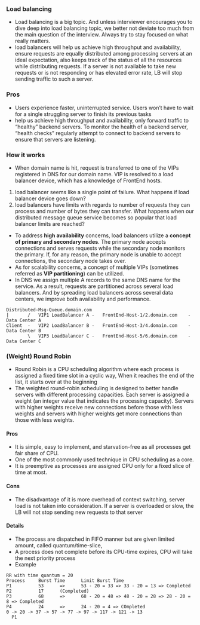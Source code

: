 ### Load balancing
- Load balancing is a big topic. And unless interviewer encourages you to dive deep into load balancing topic, we better not deviate too much from the main question of the interview. Always try to stay focused on what really matters.
- load balancers will help us achieve high throughput and availability, ensure requests are equally distributed among processing servers at an ideal expectation, also keeps track of the status of all the resources while distributing requests.
If a server is not available to take new requests or is not responding or has elevated error rate, LB will stop sending traffic to such a server.
### Pros
- Users experience faster, uninterrupted service. Users won’t have to wait for a single struggling server to finish its previous tasks
- help us achieve high throughput and availability, only forward traffic to “healthy” backend servers. To monitor the health of a backend server, “health checks” regularly attempt to connect to backend servers to ensure that servers are listening.
### How it works
- When domain name is hit, request is transferred to one of the VIPs registered in DNS for our domain name. VIP is resolved to a load balancer device, which has a knowledge of FrontEnd hosts.
1. load balancer seems like a single point of failure. What happens if load balancer device goes down?
2. load balancers have limits with regards to number of requests they can process and number of bytes they can transfer. What happens when our distributed message queue service becomes so popular that load balancer limits are reached?
- To address **high availability** concerns, load balancers utilize a **concept of primary and secondary nodes**. The primary node accepts connections and serves requests while the secondary node monitors the primary. If, for any reason, the primary node is unable to accept connections, the secondary node takes over.
- As for scalability concerns, a concept of multiple VIPs (sometimes referred as **VIP partitioning**) can be utilized.
- In DNS we assign multiple A records to the same DNS name for the service. As a result, requests are partitioned across several load balancers. And by spreading load balancers across several data centers, we improve both availability and performance.
```
Distributed-Msg-Queue.domain.com
|		/	VIP1 LoadBalancer A -	FrontEnd-Host-1/2.domain.com	- Data Center A
Client	-	VIP2 LoadBalancer B - 	FrontEnd-Host-3/4.domain.com	- Data Center B
		\	VIP3 LoadBalancer C - 	FrontEnd-Host-5/6.domain.com	- Data Center C
```
### (Weight) Round Robin
- Round Robin is a CPU scheduling algorithm where each process is assigned a fixed time slot in a cyclic way, When it reaches the end of the list, it starts over at the beginning 
- The weighted round-robin scheduling is designed to better handle servers with different processing capacities. Each server is assigned a weight (an integer value that indicates the processing capacity). Servers with higher weights receive new connections before those with less weights and servers with higher weights get more connections than those with less weights.
#### Pros
-  It is simple, easy to implement, and starvation-free as all processes get fair share of CPU.  
- One of the most commonly used technique in CPU scheduling as a core.  
- It is preemptive as processes are assigned CPU only for a fixed slice of time at most.  
#### Cons
- The disadvantage of it is more overhead of context switching, server load is not taken into consideration. If a server is
overloaded or slow, the LB will not stop sending new requests to that server
#### Details
- The process are dispatched in FIFO manner but are given limited amount, called quantum/time-slice,
- A process does not complete before its CPU-time expires, CPU will take the next priority process
- Example
```
RR with time quantum = 20
Process		Burst Time		Limit Burst Time
P1			53		=>		53 - 20 = 33 =>	33 - 20 = 13 => Completed
P2			17		(Completed)
P3			68		=>		68 - 20 = 48 => 48 - 20 = 28 => 28 - 20 = 8 => Completed
P4			24		=>		24 - 20 = 4 => COmpleted
0 -> 20 -> 37 -> 57 -> 77 -> 97 -> 117 -> 121 -> 13
  P1

```

<!--stackedit_data:
eyJoaXN0b3J5IjpbLTQ5NjY1NjkxNF19
-->